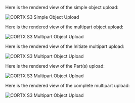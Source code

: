 Here is the rendered view of the simple object upload:

![CORTX S3 Simple Object Upload](http://www.plantuml.com/plantuml/proxy?cache=no&src=https://raw.githubusercontent.com/Seagate/cortx-s3server/main/docs/sequencediagrams/put-object-clovis-ops/simple-object-upload.plantuml)

Here is the rendered view of the multipart object upload:

![CORTX S3 Multipart Object Upload](http://www.plantuml.com/plantuml/proxy?cache=no&src=https://raw.githubusercontent.com/Seagate/cortx-s3server/main/docs/sequencediagrams/multipart-upload.plantuml)

Here is the rendered view of the Initiate multipart upload:

![CORTX S3 Multipart Object Upload](http://www.plantuml.com/plantuml/proxy?cache=no&src=https://raw.githubusercontent.com/Seagate/cortx-s3server/main/docs/sequencediagrams/put-object-clovis-ops/multipart-create-multipart-upload.plantuml)

Here is the rendered view of the Part(s) upload:

![CORTX S3 Multipart Object Upload](http://www.plantuml.com/plantuml/proxy?cache=no&src=https://raw.githubusercontent.com/Seagate/cortx-s3server/main/docs/sequencediagrams/put-object-clovis-ops/multipart-part-upload.plantuml)

Here is the rendered view of the complete multipart upload:

![CORTX S3 Multipart Object Upload](http://www.plantuml.com/plantuml/proxy?cache=no&src=https://raw.githubusercontent.com/Seagate/cortx-s3server/main/docs/sequencediagrams/put-object-clovis-ops/multipart-completemultipartupload.plantuml)
